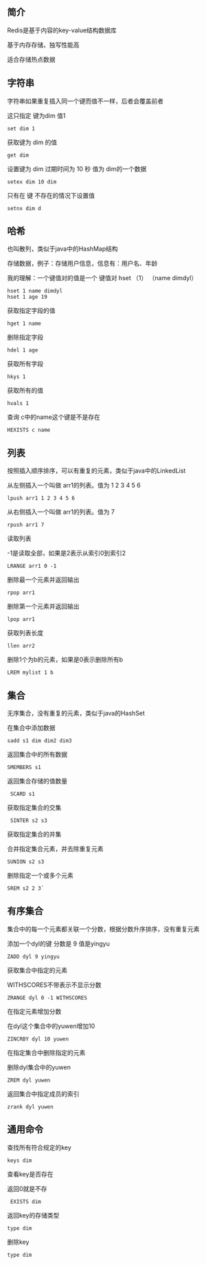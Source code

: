 ## 简介

Redis是基于内容的key-value结构数据库

基于内存存储，独写性能高

适合存储热点数据

## 字符串

字符串如果重复插入同一个键而值不一样，后者会覆盖前者

这只指定 键为dim 值1

```shell
set dim 1
```

获取键为 dim 的值

```shell
get dim
```

设置键为 dim 过期时间为 10 秒 值为 dim的一个数据

```shell
setex dim 10 dim
```

只有在 键 不存在的情况下设置值

```shell
setnx dim d
```

## 哈希

也叫散列，类似于java中的HashMap结构

存储数据，例子：存储用户信息，信息有：用户名、年龄

我的理解：一个键值对的值是一个 键值对 hset （1） （name dimdyl）

``` shell
hset 1 name dimdyl
hset 1 age 19
```

获取指定字段的值

```shell
hget 1 name
```

删除指定字段

``` shell
hdel 1 age
```

获取所有字段

``` shell
hkys 1
```

获取所有的值

``` shell
hvals 1
```

查询 c中的name这个键是不是存在

``` shell
HEXISTS c name
```

## 列表

按照插入顺序排序，可以有重复的元素，类似于java中的LinkedList

从左侧插入一个叫做 arr1的列表。值为 1 2 3 4 5 6

``` shell
lpush arr1 1 2 3 4 5 6
```

从右侧插入一个叫做 arr1的列表。值为 7

``` shell
rpush arr1 7
```

读取列表

-1是读取全部，如果是2表示从索引0到索引2

``` shell 
LRANGE arr1 0 -1
```

删除最一个元素并返回输出

``` shell
rpop arr1
```

删除第一个元素并返回输出

``` shell
lpop arr1
```

获取列表长度

``` shell
llen arr2
```

删除1个为b的元素，如果是0表示删除所有b

```shell
LREM mylist 1 b
```

## 集合

无序集合，没有重复的元素，类似于java的HashSet

在集合中添加数据

``` shell
sadd s1 dim dim2 dim3
```

返回集合中的所有数据

``` shell
SMEMBERS s1
```

返回集合存储的值数量

``` shell
 SCARD s1
```

获取指定集合的交集

``` shell
 SINTER s2 s3
```

获取指定集合的并集

合并指定集合元素，并去除重复元素

``` shell
SUNION s2 s3
```

删除指定一个或多个元素

``` shell
SREM s2 2 3`
```

## 有序集合

集合中的每一个元素都关联一个分数，根据分数升序排序，没有重复元素

添加一个dyl的键 分数是 9 值是yingyu

``` shell
ZADD dyl 9 yingyu
```

获取集合中指定的元素

WITHSCORES不带表示不显示分数

``` shell
ZRANGE dyl 0 -1 WITHSCORES
```

在指定元素增加分数

在dyl这个集合中的yuwen增加10

``` shell
ZINCRBY dyl 10 yuwen
```

在指定集合中删除指定的元素

删除dyl集合中的yuwen

``` shell
ZREM dyl yuwen
```

返回集合中指定成员的索引

``` 
zrank dyl yuwen
```

## 通用命令

查找所有符合规定的key

``` shell
keys dim
```

查看key是否存在

返回0就是不存

``` shell
 EXISTS dim
```

返回key的存储类型

```shell
type dim
```

删除key

``` shell
type dim
```

